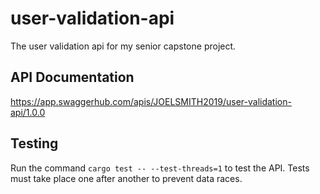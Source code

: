 # user-validation-api
The user validation api for my senior capstone project.

## API Documentation
https://app.swaggerhub.com/apis/JOELSMITH2019/user-validation-api/1.0.0

## Testing
Run the command `cargo test -- --test-threads=1` to test the API. Tests must take place one after another to prevent data races.
